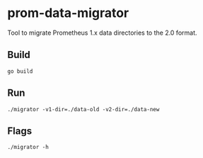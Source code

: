 # prom-data-migrator

Tool to migrate Prometheus 1.x data directories to the 2.0 format.

## Build

```
go build
```

## Run

```
./migrator -v1-dir=./data-old -v2-dir=./data-new
```

## Flags

```
./migrator -h
```
